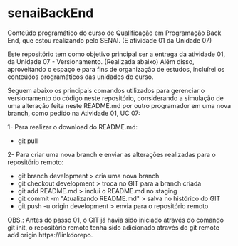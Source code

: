 # senaiBackEnd
Conteúdo programático do curso de Qualificação em Programação Back End, que estou realizando pelo SENAI. (E atividade 01 da Unidade 07)

Este repositório tem como objetivo principal ser a entrega da atividade 01, da Unidade 07 - Versionamento. (Realizada abaixo) Além disso, aproveitando o espaço e para fins de organização de estudos, incluírei os conteúdos programáticos das unidades do curso.

Seguem abaixo os principais comandos utilizados para gerenciar o versionamento do código neste repositório, considerando a simulação de uma alteração feita neste README.md por outro programador em uma nova branch, como pedido na Atividade 01, UC 07:

1- Para realizar o download do README.md:
- git pull

2- Para criar uma nova branch e enviar as alterações realizadas para o repositório remoto:
- git branch development > cria uma nova branch
- git checkout development > troca no GIT para a branch criada
- git add README.md > inclui o README.md no staging
- git commit -m "Atualizando README.md" > salva no histórico do GIT
- git push -u origin development > envia para o repositório remoto

OBS.: Antes do passo 01, o GIT já havia sido iniciado através do comando git init, o repositório remoto tenha sido adicionado através do git remote add origin https://linkdorepo.

